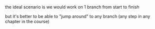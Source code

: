the ideal scenario is we would work on 1 branch from start to finish

but it's better to be able to "jump around"
to any branch (any step in any chapter in the course)

